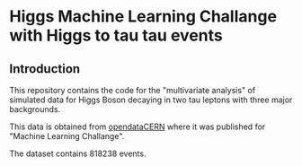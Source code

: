 # Higgs Machine Learning Challange with Higgs to tau tau events

## Introduction
This repository contains the code for the "multivariate analysis" of simulated data for Higgs Boson decaying in two tau leptons with three major backgrounds.

This data is obtained from [opendataCERN](https://opendata.cern.ch/record/328) where it was published for "Machine Learning Challange".

The dataset contains 818238 events.

